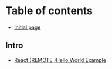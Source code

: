 # Table of contents

* [Initial page](README.md)

## Intro

* [React \(REMOTE \)Hello World Example](intro/untitled-1.md)

